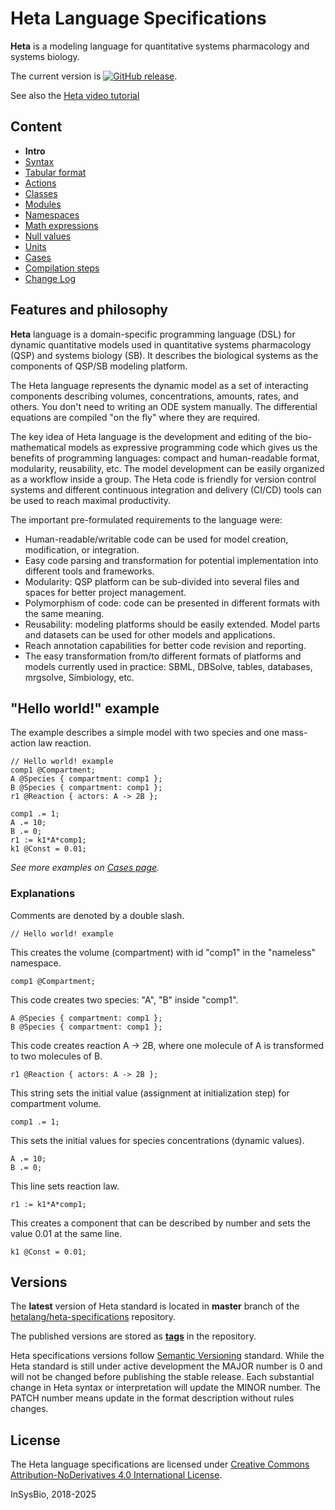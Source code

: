 # Heta Language Specifications

**Heta** is a modeling language for quantitative systems pharmacology and systems biology.

The current version is [![GitHub release](https://img.shields.io/github/release/hetalang/heta-specifications.svg)](https://github.com/hetalang/heta-specifications/releases/).

See also the [Heta video tutorial](../resources/?id=lesson-0-introduction)

## Content

- **Intro**
- [Syntax](./syntax.md)
- [Tabular format](./tabular-format.md)
- [Actions](./actions.md)
- [Classes](./classes.md)
- [Modules](./modules.md)
- [Namespaces](./namespaces.md)
- [Math expressions](./math.md)
- [Null values](./null.md)
- [Units](./units.md)
- [Cases](./cases.md)
- [Compilation steps](./compilation.md)
- [Change Log](./changelog.md)


## Features and philosophy

**Heta** language is a domain-specific programming language (DSL) for dynamic quantitative models used in quantitative systems pharmacology (QSP) and systems biology (SB). It describes the biological systems as the components of QSP/SB modeling platform.

The Heta language represents the dynamic model as a set of interacting components describing volumes, concentrations, amounts, rates, and others. You don't need to writing an ODE system manually. The differential equations are compiled "on the fly" where they are required.

The key idea of Heta language is the development and editing of the bio-mathematical models as expressive programming code which gives us the benefits of programming languages: compact and human-readable format, modularity, reusability, etc. The model development can be easily organized as a workflow inside a group. The Heta code is friendly for version control systems and different continuous integration and delivery (CI/CD) tools can be used to reach maximal productivity.

The important pre-formulated requirements to the language were:

-  Human-readable/writable code can be used for model creation, modification, or integration.
-  Easy code parsing and transformation for potential implementation into different tools and frameworks.
-  Modularity: QSP platform can be sub-divided into several files and spaces for better project management.
-  Polymorphism of code: code can be presented in different formats with the same meaning.
-  Reusability: modeling platforms should be easily extended. Model parts and datasets can be used for other models and applications.
-  Reach annotation capabilities for better code revision and reporting.
-  The easy transformation from/to different formats of platforms and models currently used in practice: SBML, DBSolve, tables, databases, mrgsolve, Simbiology, etc.

## "Hello world!" example

The example describes a simple model with two species and one mass-action law reaction.

```heta
// Hello world! example
comp1 @Compartment;
A @Species { compartment: comp1 };
B @Species { compartment: comp1 };
r1 @Reaction { actors: A -> 2B };

comp1 .= 1;
A .= 10;
B .= 0;
r1 := k1*A*comp1;
k1 @Const = 0.01;
```

*See more examples on [Cases page](./cases).*

### Explanations

Comments are denoted by a double slash.
```heta
// Hello world! example
```

This creates the volume (compartment) with id "comp1" in the "nameless" namespace.
```heta
comp1 @Compartment;
```

This code creates two species: "A", "B" inside "comp1".
```heta
A @Species { compartment: comp1 };
B @Species { compartment: comp1 };
```

This code creates reaction A -> 2B, where one molecule of A is transformed to two molecules of B.
```heta  
r1 @Reaction { actors: A -> 2B };
```

This string sets the initial value (assignment at initialization step) for compartment volume.
```heta
comp1 .= 1;
```

This sets the initial values for species concentrations (dynamic values).
```heta
A .= 10;
B .= 0;
```

This line sets reaction law.
```heta
r1 := k1*A*comp1;
```

This creates a component that can be described by number and sets the value 0.01 at the same line.
```heta
k1 @Const = 0.01;
```

## Versions

The **latest** version of Heta standard is located in **master** branch of the [hetalang/heta-specifications](https://github.com/hetalang/heta-specifications) repository. 

The published versions are stored as [**tags**](https://github.com/hetalang/heta-specifications/releases) in the repository.

Heta specifications versions follow [Semantic Versioning](https://semver.org/) standard. While the Heta standard is still under active development the MAJOR number is 0 and will not be changed before publishing the stable release. Each substantial change in Heta syntax or interpretation will update the MINOR number. The PATCH number means update in the format description without rules changes.

## License
The Heta language specifications are licensed under [Creative Commons Attribution-NoDerivatives 4.0 International License](http://creativecommons.org/licenses/by-nd/4.0/).

InSysBio, 2018-2025
